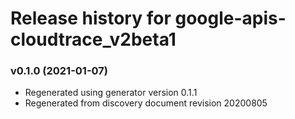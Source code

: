 # Release history for google-apis-cloudtrace_v2beta1

### v0.1.0 (2021-01-07)

* Regenerated using generator version 0.1.1
* Regenerated from discovery document revision 20200805

